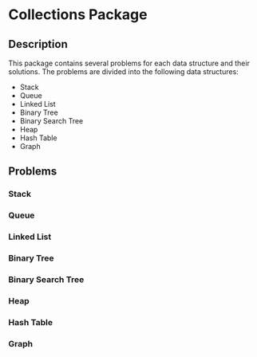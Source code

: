 # Collections Package
## Description
This package contains several problems for each data structure and their solutions. The problems are divided into the following data structures:
- Stack
- Queue
- Linked List
- Binary Tree
- Binary Search Tree
- Heap
- Hash Table
- Graph

## Problems
### Stack

### Queue

### Linked List

### Binary Tree

### Binary Search Tree

### Heap

### Hash Table

### Graph